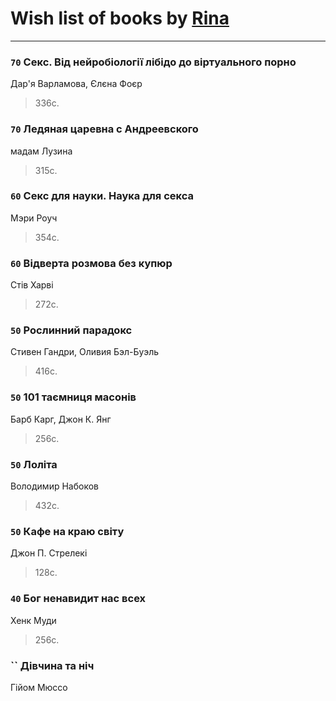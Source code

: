 # Wish list of books by [Rina](https://plus.google.com/u/0/102857111133378678801/)
---

### `70` Секс. Від нейробіології лібідо до віртуального порно
Дар'я Варламова, Єлєна Фоєр
> 336с.

### `70` Ледяная царевна с Андреевского
мадам Лузина
> 315с.

### `60` Секс для науки. Наука для секса
Мэри Роуч
> 354с.

### `60` Відверта розмова без купюр
Стів Харві
> 272с.

### `50` Рослинний парадокс
Стивен Гандри, Оливия Бэл-Буэль
> 416с.

### `50` 101 таємниця масонів
Барб Карг, Джон К. Янг
> 256с.

### `50` Лоліта
Володимир Набоков
> 432с.

### `50` Кафе на краю світу
Джон П. Стрелекі
> 128с.

### `40` Бог ненавидит нас всех
Хенк Муди
> 256с.

### `` Дівчина та ніч
Гійом Мюссо

